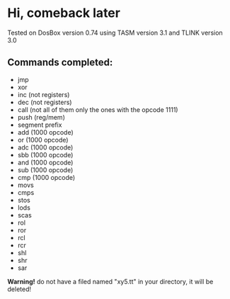 # Hi, comeback later

Tested on DosBox version 0.74 using TASM version 3.1 and TLINK version 3.0

## Commands completed:
- jmp
- xor
- inc (not registers)
- dec (not registers)
- call (not all of them only the ones with the opcode 1111)
- push (reg/mem)
- segment prefix
- add (1000 opcode)
- or (1000 opcode)
- adc (1000 opcode)
- sbb (1000 opcode)
- and (1000 opcode)
- sub (1000 opcode)
- cmp (1000 opcode)
- movs
- cmps
- stos
- lods
- scas
- rol
- ror
- rcl
- rcr
- shl
- shr
- sar

__Warning!__ do not have a filed named "xy5.tt" in your directory, it will be deleted!

